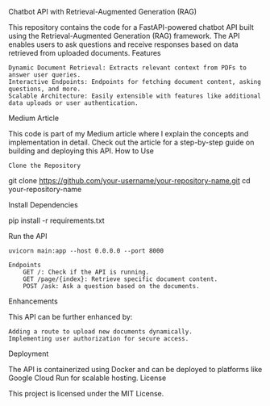 Chatbot API with Retrieval-Augmented Generation (RAG)

This repository contains the code for a FastAPI-powered chatbot API built using the Retrieval-Augmented Generation (RAG) framework. The API enables users to ask questions and receive responses based on data retrieved from uploaded documents.
Features

    Dynamic Document Retrieval: Extracts relevant context from PDFs to answer user queries.
    Interactive Endpoints: Endpoints for fetching document content, asking questions, and more.
    Scalable Architecture: Easily extensible with features like additional data uploads or user authentication.

Medium Article

This code is part of my Medium article where I explain the concepts and implementation in detail. Check out the article for a step-by-step guide on building and deploying this API.
How to Use

    Clone the Repository

git clone https://github.com/your-username/your-repository-name.git
cd your-repository-name

Install Dependencies

pip install -r requirements.txt

Run the API

    uvicorn main:app --host 0.0.0.0 --port 8000

    Endpoints
        GET /: Check if the API is running.
        GET /page/{index}: Retrieve specific document content.
        POST /ask: Ask a question based on the documents.

Enhancements

This API can be further enhanced by:

    Adding a route to upload new documents dynamically.
    Implementing user authorization for secure access.

Deployment

The API is containerized using Docker and can be deployed to platforms like Google Cloud Run for scalable hosting.
License

This project is licensed under the MIT License.
